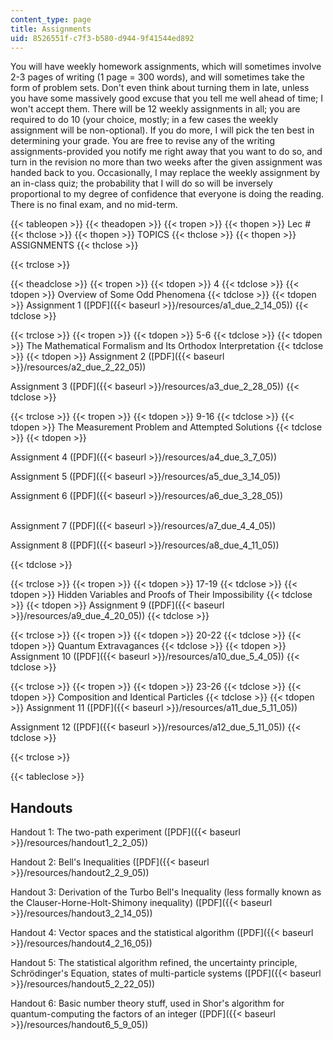 ```yaml
---
content_type: page
title: Assignments
uid: 8526551f-c7f3-b580-d944-9f41544ed892
---
```


You will have weekly homework assignments, which will sometimes involve 2-3 pages of writing (1 page = 300 words), and will sometimes take the form of problem sets. Don't even think about turning them in late, unless you have some massively good excuse that you tell me well ahead of time; I won't accept them. There will be 12 weekly assignments in all; you are required to do 10 (your choice, mostly; in a few cases the weekly assignment will be non-optional). If you do more, I will pick the ten best in determining your grade. You are free to revise any of the writing assignments-provided you notify me right away that you want to do so, and turn in the revision no more than two weeks after the given assignment was handed back to you. Occasionally, I may replace the weekly assignment by an in-class quiz; the probability that I will do so will be inversely proportional to my degree of confidence that everyone is doing the reading. There is no final exam, and no mid-term.

{{< tableopen >}}
{{< theadopen >}}
{{< tropen >}}
{{< thopen >}}
Lec #
{{< thclose >}}
{{< thopen >}}
TOPICS
{{< thclose >}}
{{< thopen >}}
ASSIGNMENTS
{{< thclose >}}

{{< trclose >}}

{{< theadclose >}}
{{< tropen >}}
{{< tdopen >}}
4
{{< tdclose >}}
{{< tdopen >}}
Overview of Some Odd Phenomena
{{< tdclose >}}
{{< tdopen >}}
Assignment 1 ([PDF]({{< baseurl >}}/resources/a1_due_2_14_05))
{{< tdclose >}}

{{< trclose >}}
{{< tropen >}}
{{< tdopen >}}
5-6
{{< tdclose >}}
{{< tdopen >}}
The Mathematical Formalism and Its Orthodox Interpretation
{{< tdclose >}}
{{< tdopen >}}
Assignment 2 ([PDF]({{< baseurl >}}/resources/a2_due_2_22_05))  
  
Assignment 3 ([PDF]({{< baseurl >}}/resources/a3_due_2_28_05))
{{< tdclose >}}

{{< trclose >}}
{{< tropen >}}
{{< tdopen >}}
9-16
{{< tdclose >}}
{{< tdopen >}}
The Measurement Problem and Attempted Solutions
{{< tdclose >}}
{{< tdopen >}}


Assignment 4 ([PDF]({{< baseurl >}}/resources/a4_due_3_7_05))  
  
Assignment 5 ([PDF]({{< baseurl >}}/resources/a5_due_3_14_05))  
  
Assignment 6 ([PDF]({{< baseurl >}}/resources/a6_due_3_28_05))  
 

Assignment 7 ([PDF]({{< baseurl >}}/resources/a7_due_4_4_05))  
  
Assignment 8 ([PDF]({{< baseurl >}}/resources/a8_due_4_11_05))


{{< tdclose >}}

{{< trclose >}}
{{< tropen >}}
{{< tdopen >}}
17-19
{{< tdclose >}}
{{< tdopen >}}
Hidden Variables and Proofs of Their Impossibility
{{< tdclose >}}
{{< tdopen >}}
Assignment 9 ([PDF]({{< baseurl >}}/resources/a9_due_4_20_05))
{{< tdclose >}}

{{< trclose >}}
{{< tropen >}}
{{< tdopen >}}
20-22
{{< tdclose >}}
{{< tdopen >}}
Quantum Extravagances
{{< tdclose >}}
{{< tdopen >}}
Assignment 10 ([PDF]({{< baseurl >}}/resources/a10_due_5_4_05))
{{< tdclose >}}

{{< trclose >}}
{{< tropen >}}
{{< tdopen >}}
23-26
{{< tdclose >}}
{{< tdopen >}}
Composition and Identical Particles
{{< tdclose >}}
{{< tdopen >}}
Assignment 11 ([PDF]({{< baseurl >}}/resources/a11_due_5_11_05))  
  
Assignment 12 ([PDF]({{< baseurl >}}/resources/a12_due_5_11_05))
{{< tdclose >}}

{{< trclose >}}

{{< tableclose >}}

Handouts
--------

Handout 1: The two-path experiment ([PDF]({{< baseurl >}}/resources/handout1_2_2_05))

Handout 2: Bell's Inequalities ([PDF]({{< baseurl >}}/resources/handout2_2_9_05))

Handout 3: Derivation of the Turbo Bell's Inequality (less formally known as the Clauser-Horne-Holt-Shimony inequality) ([PDF]({{< baseurl >}}/resources/handout3_2_14_05))

Handout 4: Vector spaces and the statistical algorithm ([PDF]({{< baseurl >}}/resources/handout4_2_16_05))

Handout 5: The statistical algorithm refined, the uncertainty principle, Schrödinger's Equation, states of multi-particle systems ([PDF]({{< baseurl >}}/resources/handout5_2_22_05))

Handout 6: Basic number theory stuff, used in Shor's algorithm for quantum-computing the factors of an integer ([PDF]({{< baseurl >}}/resources/handout6_5_9_05))